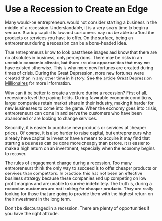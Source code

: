 # Use a Recession to Create an Edge

Many would-be entrepreneurs would not consider starting a business in the middle of a recession. Understandably, it is a very scary time to begin a venture. Startup capital is low and customers may not be able to afford the products or services you have to offer. On the surface, being an entrepreneur during a recession can be a bone-headed idea.

True entrepreneurs know to look past these images and know that there are no absolutes in business, only perceptions. There may be risks in an unstable economic climate, but there are also opportunities that may not have existed otherwise.  This is why more new fortunes are created during times of crisis. During the Great Depression, more new fortunes were created than in any other time in history. See the article <a href="http://hubpages.com/hub/Great-Depression-Millionaires">Great Depression Millionaires</a> for more information.

Why can it be better to create a venture during a recession? First of all, recessions level the playing fields. During favorable economic conditions, larger companies retain market share in their industry, making it harder for new businesses to come into the game. When the economy goes into crisis, entrepreneurs can come in and serve the customers who have been abandoned or are looking to change services.

Secondly, it is easier to purchase new products or services at cheaper prices. Of course, it is also harder to raise capital, but entrepreneurs who already have capital to invest or have a means to acquire it may find that starting a business can be done more cheaply than before. It is easier to make a high return on an investment, especially when the economy begins to recover.

The rules of engagement change during a recession. Too many entrepreneurs think the only way to succeed is to offer cheaper products or services than competitors. In practice, this has not been an effective business strategy because these companies end up competing on low profit margins and are unable to survive indefinitely. The truth is, during a recession customers are not looking for cheaper products. They are really looking for those that are going to provide them with the highest return on their investment in the long term.

Don't be discouraged in a recession. There are plenty of opportunities if you have the right attitude.
